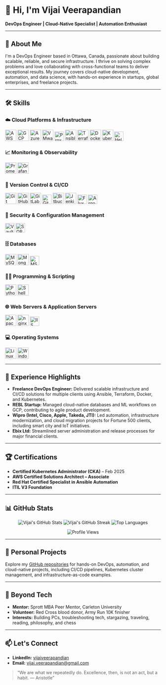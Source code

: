 # 👋 Hi, I'm Vijai Veerapandian

**DevOps Engineer | Cloud-Native Specialist | Automation Enthusiast**

---

## 🚀 About Me

I'm a DevOps Engineer based in Ottawa, Canada, passionate about building scalable, reliable, and secure infrastructure. I thrive on solving complex problems and love collaborating with cross-functional teams to deliver exceptional results. My journey covers cloud-native development, automation, and data science, with hands-on experience in startups, global enterprises, and freelance projects.

---

## 🛠️ Skills

### ☁️ Cloud Platforms & Infrastructure
<p>
  <img src="https://cdn.jsdelivr.net/gh/devicons/devicon/icons/amazonwebservices/amazonwebservices-original.svg" alt="AWS" width="36"/>
  <img src="https://cdn.jsdelivr.net/gh/devicons/devicon/icons/googlecloud/googlecloud-original.svg" alt="GCP" width="36"/>
  <img src="https://cdn.jsdelivr.net/gh/devicons/devicon/icons/azure/azure-original.svg" alt="Azure" width="36"/>
  <img src="https://cdn.jsdelivr.net/gh/devicons/devicon/icons/vmware/vmware-original.svg" alt="VMware vSphere" width="36"/>
  <img src="https://img.shields.io/badge/Proxmox-333333?logo=proxmox&logoColor=E57000" alt="Proxmox" height="30"/>
  <img src="https://cdn.jsdelivr.net/gh/devicons/devicon/icons/ansible/ansible-original.svg" alt="Ansible" width="36"/>
  <img src="https://cdn.jsdelivr.net/gh/devicons/devicon/icons/terraform/terraform-original.svg" alt="Terraform" width="36"/>
  <img src="https://cdn.jsdelivr.net/gh/devicons/devicon/icons/docker/docker-original.svg" alt="Docker" width="36"/>
  <img src="https://cdn.jsdelivr.net/gh/devicons/devicon/icons/kubernetes/kubernetes-plain.svg" alt="Kubernetes" width="36"/>
  <img src="https://img.shields.io/badge/Helm-0F1689?logo=helm&logoColor=white" alt="Helm" height="30"/>
</p>

### 📈 Monitoring & Observability
<p>
  <img src="https://cdn.jsdelivr.net/gh/devicons/devicon/icons/prometheus/prometheus-original.svg" alt="Prometheus" width="36"/>
  <img src="https://cdn.jsdelivr.net/gh/devicons/devicon/icons/grafana/grafana-original.svg" alt="Grafana" width="36"/>
</p>

### 🔄 Version Control & CI/CD
<p>
  <img src="https://cdn.jsdelivr.net/gh/devicons/devicon/icons/git/git-original.svg" alt="Git" width="36"/>
  <img src="https://cdn.jsdelivr.net/gh/devicons/devicon/icons/github/github-original.svg" alt="GitHub" width="36"/>
  <img src="https://cdn.jsdelivr.net/gh/devicons/devicon/icons/gitlab/gitlab-original.svg" alt="GitLab" width="36"/>
  <img src="https://img.shields.io/badge/GitHub%20Actions-2088FF?logo=githubactions&logoColor=white" alt="GitHub Actions" height="30"/>
  <img src="https://cdn.jsdelivr.net/gh/devicons/devicon/icons/bitbucket/bitbucket-original.svg" alt="Bitbucket" width="36"/>
  <img src="https://cdn.jsdelivr.net/gh/devicons/devicon/icons/jenkins/jenkins-original.svg" alt="Jenkins" width="36"/>
  <img src="https://img.shields.io/badge/Flux%20CD-0066FF?logo=flux&logoColor=white" alt="Flux CD" height="30"/>
  <img src="https://img.shields.io/badge/Argo%20CD-EF7B4D?logo=argo&logoColor=white" alt="Argo CD" height="30"/>
</p>

### 🔐 Security & Configuration Management
<p>
  <img src="https://img.shields.io/badge/Vault-000000?logo=vault&logoColor=white" alt="Vault" height="30"/>
  <img src="https://img.shields.io/badge/SOPS-303030?logo=gnuprivacyguard&logoColor=white" alt="SOPS" height="30"/>
</p>

### 🗄️ Databases
<p>
  <img src="https://cdn.jsdelivr.net/gh/devicons/devicon/icons/mysql/mysql-original.svg" alt="MySQL" width="36"/>
  <img src="https://cdn.jsdelivr.net/gh/devicons/devicon/icons/mongodb/mongodb-original.svg" alt="MongoDB" width="36"/>
  <img src="https://img.shields.io/badge/MS%20SQL-CC2927?logo=microsoftsqlserver&logoColor=white" alt="MS SQL" height="30"/>
</p>

### 👨‍💻 Programming & Scripting
<p>
  <img src="https://cdn.jsdelivr.net/gh/devicons/devicon/icons/python/python-original.svg" alt="Python" width="36"/>
  <img src="https://cdn.jsdelivr.net/gh/devicons/devicon/icons/bash/bash-original.svg" alt="Shell" width="36"/>
</p>

### 🌐 Web Servers & Application Servers
<p>
  <img src="https://cdn.jsdelivr.net/gh/devicons/devicon/icons/apache/apache-original.svg" alt="Apache" width="36"/>
  <img src="https://cdn.jsdelivr.net/gh/devicons/devicon/icons/nginx/nginx-original.svg" alt="nginx" width="36"/>
  <img src="https://img.shields.io/badge/IIS-0078D6?logo=microsoft&logoColor=white" alt="IIS" height="30"/>
</p>

### 💻 Operating Systems
<p>
  <img src="https://cdn.jsdelivr.net/gh/devicons/devicon/icons/linux/linux-original.svg" alt="Linux" width="36"/>
  <img src="https://cdn.jsdelivr.net/gh/devicons/devicon/icons/windows8/windows8-original.svg" alt="Windows" width="36"/>
</p>

---

## 💼 Experience Highlights

- **Freelance DevOps Engineer:** Delivered scalable infrastructure and CI/CD solutions for multiple clients using Ansible, Terraform, Docker, and Kubernetes.
- **REBL Startup:** Managed cloud-native databases and ML workflows on GCP, contributing to agile product development.
- **Wipro (Intel, Cisco, Apple, Takeda, JTI):** Led automation, infrastructure modernization, and cloud migration projects for Fortune 500 clients, including smart city and IoT initiatives.
- **Ebix Ltd:** Streamlined server administration and release processes for major financial clients.

---

## 🏆 Certifications

- **Certified Kubernetes Administrator (CKA)** – Feb 2025
- **AWS Certified Solutions Architect – Associate**
- **Red Hat Certified Specialist in Ansible Automation**
- **ITIL V3 Foundation**

---

## 📊 GitHub Stats

<p align="center">
  <img src="https://github-readme-stats.vercel.app/api?username=vijai-veerapandian&show_icons=true&theme=tokyonight" alt="Vijai's GitHub Stats" />
  <img src="https://github-readme-streak-stats.herokuapp.com/?user=vijai-veerapandian&theme=tokyonight" alt="Vijai's GitHub Streak" />
  <img src="https://github-readme-stats.vercel.app/api/top-langs/?username=vijai-veerapandian&layout=compact&theme=tokyonight" alt="Top Languages" />
</p>

<p align="center">
  <img src="https://komarev.com/ghpvc/?username=vijai-veerapandian&color=blue" alt="Profile Views" />
</p>

---

## 🌱 Personal Projects

Explore my [GitHub repositories](https://github.com/vijai-veerapandian) for hands-on DevOps, automation, and cloud-native projects, including CI/CD pipelines, Kubernetes cluster management, and infrastructure-as-code examples.

---

## 🌟 Beyond Tech

- **Mentor:** Sprott MBA Peer Mentor, Carleton University
- **Volunteer:** Red Cross blood donor, Army Run 10K finisher
- **Interests:** Building PCs, troubleshooting tech, stargazing, traveling, reading, philosophy, and chess

---

## 📫 Let's Connect

- **LinkedIn:** [vijaiveerapandian](https://www.linkedin.com/in/vijaiveerapandian)
- **Email:** vijai.veerapandian@gmail.com

> “We are what we repeatedly do. Excellence, then, is not an act, but a habit. — Aristotle”
